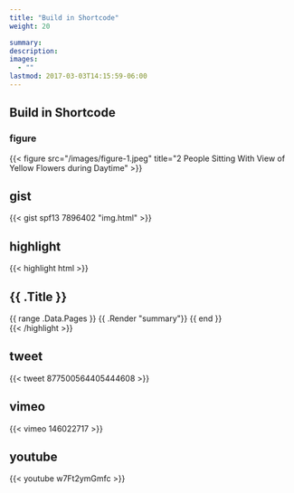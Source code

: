 ```yaml
---
title: "Build in Shortcode"
weight: 20

summary:
description: 
images: 
  - ""
lastmod: 2017-03-03T14:15:59-06:00
---
```


## Build in Shortcode

### figure

{{< figure src="/images/figure-1.jpeg" title="2 People Sitting With View of Yellow Flowers during Daytime" >}}

## gist

{{< gist spf13 7896402 "img.html" >}} 

## highlight


{{< highlight html >}}
<section id="main">
  <div>
   <h1 id="title">{{ .Title }}</h1>
    {{ range .Data.Pages }}
        {{ .Render "summary"}}
    {{ end }}
  </div>
</section>
{{< /highlight >}}




## tweet

{{< tweet 877500564405444608 >}}

## vimeo
{{< vimeo 146022717 >}}

## youtube
{{< youtube w7Ft2ymGmfc >}}

 